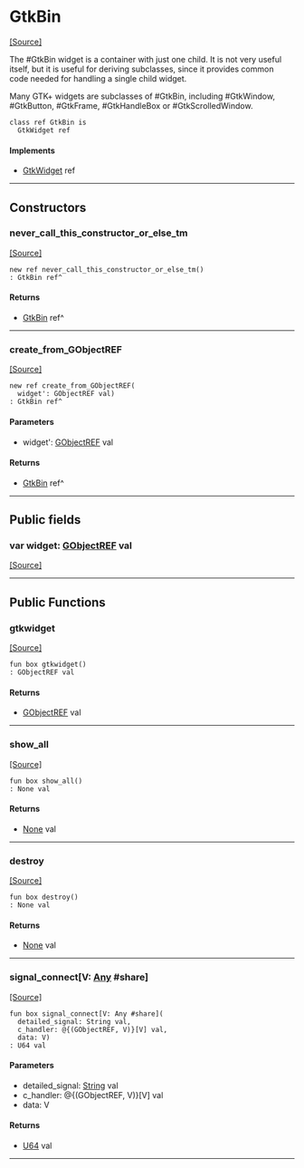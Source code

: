 # GtkBin
<span class="source-link">[[Source]](src/gtk3/GtkBin.md#L6)</span>

The #GtkBin widget is a container with just one child.
It is not very useful itself, but it is useful for deriving subclasses,
since it provides common code needed for handling a single child widget.

Many GTK+ widgets are subclasses of #GtkBin, including #GtkWindow,
#GtkButton, #GtkFrame, #GtkHandleBox or #GtkScrolledWindow.


```pony
class ref GtkBin is
  GtkWidget ref
```

#### Implements

* [GtkWidget](gtk3-GtkWidget.md) ref

---

## Constructors

### never_call_this_constructor_or_else_tm
<span class="source-link">[[Source]](src/gtk3/GtkBin.md#L18)</span>


```pony
new ref never_call_this_constructor_or_else_tm()
: GtkBin ref^
```

#### Returns

* [GtkBin](gtk3-GtkBin.md) ref^

---

### create_from_GObjectREF
<span class="source-link">[[Source]](src/gtk3/GtkBin.md#L21)</span>


```pony
new ref create_from_GObjectREF(
  widget': GObjectREF val)
: GtkBin ref^
```
#### Parameters

*   widget': [GObjectREF](gtk3-..-gobject-GObjectREF.md) val

#### Returns

* [GtkBin](gtk3-GtkBin.md) ref^

---

## Public fields

### var widget: [GObjectREF](gtk3-..-gobject-GObjectREF.md) val
<span class="source-link">[[Source]](src/gtk3/GtkBin.md#L15)</span>



---

## Public Functions

### gtkwidget
<span class="source-link">[[Source]](src/gtk3/GtkBin.md#L17)</span>


```pony
fun box gtkwidget()
: GObjectREF val
```

#### Returns

* [GObjectREF](gtk3-..-gobject-GObjectREF.md) val

---

### show_all
<span class="source-link">[[Source]](src/gtk3/GtkWidget.md#L4)</span>


```pony
fun box show_all()
: None val
```

#### Returns

* [None](builtin-None.md) val

---

### destroy
<span class="source-link">[[Source]](src/gtk3/GtkWidget.md#L7)</span>


```pony
fun box destroy()
: None val
```

#### Returns

* [None](builtin-None.md) val

---

### signal_connect\[V: [Any](builtin-Any.md) #share\]
<span class="source-link">[[Source]](src/gtk3/GtkWidget.md#L10)</span>


```pony
fun box signal_connect[V: Any #share](
  detailed_signal: String val,
  c_handler: @{(GObjectREF, V)}[V] val,
  data: V)
: U64 val
```
#### Parameters

*   detailed_signal: [String](builtin-String.md) val
*   c_handler: @{(GObjectREF, V)}[V] val
*   data: V

#### Returns

* [U64](builtin-U64.md) val

---

